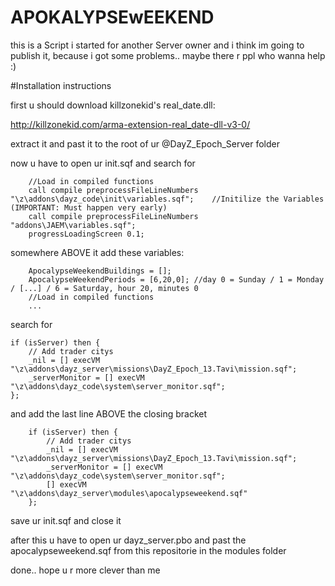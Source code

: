 APOKALYPSEwEEKEND
=================


this is a Script i started for another Server owner and i think im going to publish it, because i got some problems.. maybe there r ppl who wanna help :)


#Installation instructions

first u should download killzonekid's real_date.dll:

http://killzonekid.com/arma-extension-real_date-dll-v3-0/

extract it and past it to the root of ur @DayZ_Epoch_Server folder


now u have to open ur init.sqf and search for

~~~~
	//Load in compiled functions
	call compile preprocessFileLineNumbers "\z\addons\dayz_code\init\variables.sqf";	//Initilize the Variables (IMPORTANT: Must happen very early)
	call compile preprocessFileLineNumbers "addons\JAEM\variables.sqf";
	progressLoadingScreen 0.1;
~~~~

somewhere ABOVE it add these variables:

~~~~
	ApocalypseWeekendBuildings = [];
	ApocalypseWeekendPeriods = [6,20,0]; //day 0 = Sunday / 1 = Monday / [...] / 6 = Saturday, hour 20, minutes 0
	//Load in compiled functions
	...
~~~~

search for

	if (isServer) then {
		// Add trader citys
		_nil = [] execVM "\z\addons\dayz_server\missions\DayZ_Epoch_13.Tavi\mission.sqf";
		_serverMonitor = [] execVM "\z\addons\dayz_code\system\server_monitor.sqf";
	};

and add the last line ABOVE the closing bracket

~~~~
	if (isServer) then {
		// Add trader citys
		_nil = [] execVM "\z\addons\dayz_server\missions\DayZ_Epoch_13.Tavi\mission.sqf";
		_serverMonitor = [] execVM "\z\addons\dayz_code\system\server_monitor.sqf";
		[] execVM "\z\addons\dayz_server\modules\apocalypseweekend.sqf"
	};
~~~~

save ur init.sqf and close it

after this u have to open ur dayz_server.pbo and past the apocalypseweekend.sqf from this repositorie in the modules folder


done.. hope u r more clever than me
